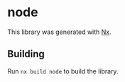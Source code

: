 # node

This library was generated with [Nx](https://nx.dev).

## Building

Run `nx build node` to build the library.
